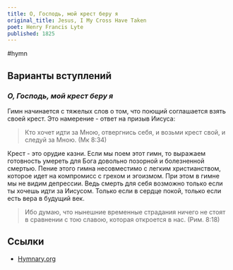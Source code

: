 ```yaml
---
title: О, Господь, мой крест беру я
original_title: Jesus, I My Cross Have Taken
poet: Henry Francis Lyte
published: 1825
---
```


#hymn

## Варианты вступлений

### _О, Господь, мой крест беру я_

Гимн начинается с тяжелых слов о том, что поющий соглашается взять своей крест. Это намерение - ответ на призыв Иисуса:

> Кто хочет идти за Мною, отвергнись себя, и возьми крест свой, и следуй за Мною.
> (Мк 8:34)

Крест - это орудие казни. Если мы поем этот гимн, то выражаем готовность умереть для Бога довольно позорной и болезненной смертью. Пение этого гимна несовместимо с легким христианством, которое идет на компромисс с грехом и эгоизмом. При этом в гимне мы не видим депрессии. Ведь смерть для себя возможно только если ты хочешь идти за Иисусом. Только если в сердце покой, только если есть вера в будущий век.

> Ибо думаю, что нынешние временные страдания ничего не стоят в сравнении с тою славою, которая откроется в нас.
> (Рим. 8:18)

## Ссылки

- [Hymnary.org](https://hymnary.org/text/jesus_i_my_cross_have_taken_all_to_le)
